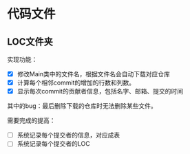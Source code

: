 # 代码文件

## LOC文件夹

实现功能：

- [x] 修改Main类中的文件名，根据文件名会自动下载对应仓库
- [x] 计算每个相邻commit的增加的行数和列数。
- [x] 显示每次commit的贡献者信息，包括名字、邮箱、提交的时间

其中的bug：最后删除下载的仓库时无法删除某些文件。

需要完成的提高：

- [ ] 系统记录每个提交者的信息，对应成表
- [ ] 系统记录每个提交者的LOC